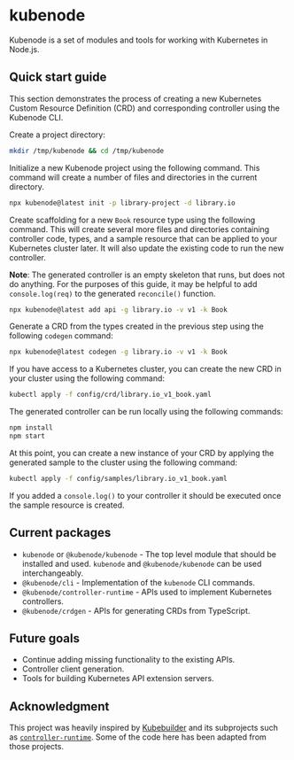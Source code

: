 # kubenode

Kubenode is a set of modules and tools for working with Kubernetes in Node.js.

## Quick start guide

This section demonstrates the process of creating a new Kubernetes Custom
Resource Definition (CRD) and corresponding controller using the Kubenode CLI.

Create a project directory:

```sh
mkdir /tmp/kubenode && cd /tmp/kubenode
```

Initialize a new Kubenode project using the following command. This command will
create a number of files and directories in the current directory.

```sh
npx kubenode@latest init -p library-project -d library.io
```

Create scaffolding for a new `Book` resource type using the following command.
This will create several more files and directories containing controller code,
types, and a sample resource that can be applied to your Kubernetes cluster
later. It will also update the existing code to run the new controller.

**Note**: The generated controller is an empty skeleton that runs, but does not
do anything. For the purposes of this guide, it may be helpful to add
`console.log(req)` to the generated `reconcile()` function.

```sh
npx kubenode@latest add api -g library.io -v v1 -k Book
```

Generate a CRD from the types created in the previous step using the following
`codegen` command:

```sh
npx kubenode@latest codegen -g library.io -v v1 -k Book
```

If you have access to a Kubernetes cluster, you can create the new CRD in your
cluster using the following command:

```sh
kubectl apply -f config/crd/library.io_v1_book.yaml
```

The generated controller can be run locally using the following commands:

```sh
npm install
npm start
```

At this point, you can create a new instance of your CRD by applying the
generated sample to the cluster using the following command:

```sh
kubectl apply -f config/samples/library.io_v1_book.yaml
```

If you added a `console.log()` to your controller it should be executed once the
sample resource is created.

## Current packages

- `kubenode` or `@kubenode/kubenode` - The top level module that should be
installed and used. `kubenode` and `@kubenode/kubenode` can be used
interchangeably.
- `@kubenode/cli` - Implementation of the `kubenode` CLI commands.
- `@kubenode/controller-runtime` - APIs used to implement Kubernetes
controllers.
- `@kubenode/crdgen` - APIs for generating CRDs from TypeScript.

## Future goals

- Continue adding missing functionality to the existing APIs.
- Controller client generation.
- Tools for building Kubernetes API extension servers.

## Acknowledgment

This project was heavily inspired by [Kubebuilder](https://book.kubebuilder.io/)
and its subprojects such as [`controller-runtime`](https://github.com/kubernetes-sigs/controller-runtime). Some of the code here has been adapted from
those projects.
